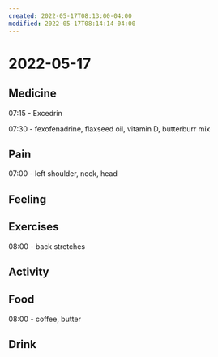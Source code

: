 ```yaml
---
created: 2022-05-17T08:13:00-04:00
modified: 2022-05-17T08:14:14-04:00
---
```


# 2022-05-17

## Medicine

07:15 - Excedrin

07:30 - fexofenadrine, flaxseed oil, vitamin D, butterburr mix


## Pain

07:00 - left shoulder, neck, head


## Feeling


## Exercises

08:00 - back stretches

## Activity


## Food

08:00 - coffee, butter


## Drink
